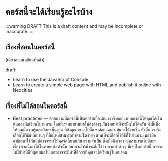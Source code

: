 # คอร์สนี้จะได้เรียนรู้อะไรบ้าง

:::warning DRAFT
This is a draft content and may be incomplete or inaccurate.
:::

## เรื่องที่สอนในคอร์สนี้

(เดี๋ยวค่อยมาเขียนทีหลัง)

draft:

- Learn to use the JavaScript Console
- Learn to create a simple web page with HTML and publish it online with Neocities

## เรื่องที่ไม่ได้สอนในคอร์สนี้

- Best practices — ด้วยความที่คอร์สนี้เป็นคอร์สเบื้องต้น
    เราจึงออกแบบคอร์สนี้ให้คุณได้เริ่มต้นลองหัดเขียนโปรแกรม
    โดยที่เราพยายามทำให้สิ่งต่างๆ มันง่ายเท่าที่จะเป็นไปได้ครับ
    ทั้งนี้เพื่อให้คุณมีความรู้และทักษะพื้นฐาน ที่ถ้าคุณอยากไปศึกษาต่อยอดเอง มันจะได้ง่ายขึ้น
    ดังนั้น เราจึงเลือกใช้วิธีแบบบ้านๆ ที่มือใหม่สามารถทำตามได้ง่ายๆ
    แทนที่จะเลือกใช้วิธีที่โปรแกรมเมอร์มืออาชีพเขาใช้กันแต่อาจจะทำให้คอร์สนี้ยากเกินความจำเป็น ซึ่งเมื่อถึงเวลา คุณสามารถไปศึกษาเรื่องพวกนี้เองได้ในภายหลัง
    ดังนั้น อยากจะให้พึงระลึกไว้ว่า
    พวกท่าต่างๆ ที่เจอในคอร์สนี้ อาจจะไม่ใช้ท่าที่ดีที่สุดเสมอไป และอาจจะมีท่าที่ดีกว่าที่คุณจะได้เรียนรู้ในอนาคต

